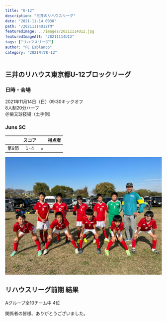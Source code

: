 ```yaml
---
title: "U-12"
description: "三井のリハウスリーグ"
date: "2021-11-14 0930"
path: "/20211114U12TM"
featuredImage: ../images/20211114U12.jpg
featuredImageAlt: "20211114U12"
tags: ["リハウスリーグ"]
author: "FC Esblanco"
category: "2021年度U-12"
---
```


## 三井のリハウス東京都U-12ブロックリーグ

### 日時・会場

2021年11月14日（日）09:30キックオフ  
8人制20分ハーフ  
＠柴又球技場（土手側）


### Juns SC

| | スコア |   | 得点者  |
|:-:|:------:|:-:|:--------|
|第9節| 1-4 | × | |


![20211114U12](../images/20211114U12B.jpg "U12TM")

## リハウスリーグ前期 結果

Aグループ全10チーム中 4位

関係者の皆様、ありがとうございました。

